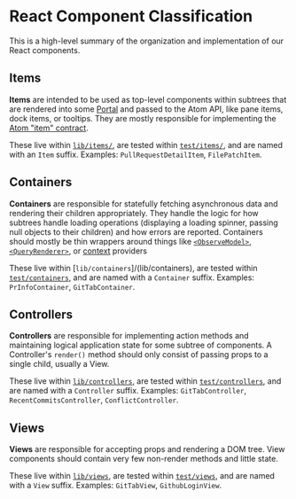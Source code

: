 # React Component Classification

This is a high-level summary of the organization and implementation of our React components.

## Items

**Items** are intended to be used as top-level components within subtrees that are rendered into some [Portal](https://reactjs.org/docs/portals.html) and passed to the Atom API, like pane items, dock items, or tooltips. They are mostly responsible for implementing the [Atom "item" contract](https://github.com/atom/atom/blob/a3631f0dafac146185289ac5e37eaff17b8b0209/src/workspace.js#L29-L174).

These live within [`lib/items/`](/lib/items), are tested within [`test/items/`](/test/items), and are named with an `Item` suffix. Examples: `PullRequestDetailItem`, `FilePatchItem`.

## Containers

**Containers** are responsible for statefully fetching asynchronous data and rendering their children appropriately. They handle the logic for how subtrees handle loading operations (displaying a loading spinner, passing null objects to their children) and how errors are reported. Containers should mostly be thin wrappers around things like [`<ObserveModel>`](lib/views/observe-model.js), [`<QueryRenderer>`](https://facebook.github.io/relay/docs/en/query-renderer.html), or [context](https://reactjs.org/docs/context.html) providers

 These live within [`lib/containers`]/(lib/containers), are tested within [`test/containers`](/test/containers), and are named with a `Container` suffix. Examples: `PrInfoContainer`, `GitTabContainer`.

## Controllers

**Controllers** are responsible for implementing action methods and maintaining logical application state for some subtree of components. A Controller's `render()` method should only consist of passing props to a single child, usually a View.

These live within [`lib/controllers`](/lib/controllers), are tested within [`test/controllers`](/test/controllers), and are named with a `Controller` suffix. Examples: `GitTabController`, `RecentCommitsController`, `ConflictController`.

## Views

**Views** are responsible for accepting props and rendering a DOM tree. View components should contain very few non-render methods and little state.

These live within [`lib/views`](/lib/views), are tested within [`test/views`](/test/views), and are named with a `View` suffix. Examples: `GitTabView`, `GithubLoginView`.
